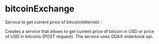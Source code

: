 # bitcoinExchange
Service to get current price of bitcoin/ether/etc :

Creates a service that allows to get current price of bitcoin in USD or price of USD in bitcoins (POST request).
The service uses GDAX orderbook api.
